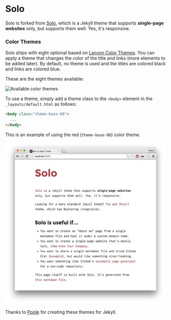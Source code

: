 # Solo 

Solo is forked from [Solo](http://chibicode.github.io/solo), which is a Jekyll theme that supports **single-page websites** only, but supports them well. Yes, it's responsive.

### Color Themes

Solo ships with eight optional based on [Lanyon Color Themes](https://github.com/poole/lanyon). You can apply a theme that changes the color of the title and links (more elements to be added later). By default, no theme is used and the titles are colored black and links are colored blue. 

These are the eight themes available:

![Available color themes](https://f.cloud.github.com/assets/98681/1817044/e5b0ec06-6f68-11e3-83d7-acd1942797a1.png)

To use a theme, simply add a theme class to the `<body>` element in the `_layouts/default.html` as follows:

```html
<body class="theme-base-08">
  ...
</body>
```

This is an example of using the red (`theme-base-08`) color theme.

![Solo with red color theme](solo-red-screenshot.png)

Thanks to [Poole](https://github.com/poole) for creating these themes for Jekyll.








